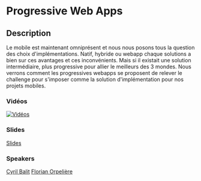 # Progressive Web Apps

## Description

Le mobile est maintenant omniprésent et nous nous posons tous la question des choix d'implémentations.
Natif, hybride ou webapp chaque solutions a bien sur ces avantages et ces inconvénients.
Mais si il existait une solution intermédiaire, plus progressive pour allier le meilleurs des 3 mondes.
Nous verrons comment les progressives webapps se proposent de relever le challenge pour s'imposer
comme la solution d'implémentation pour nos projets mobiles.




### Vidéos

[![Vidéos](https://img.youtube.com/vi/kqi4Xa1ViOQ/0.jpg)](https://www.youtube.com/watch?v=kqi4Xa1ViOQ)

### Slides

[Slides](http://fr.slideshare.net/SfeirGroup/devoxx-fr-2016-progressive-web-apps-par-florian-orpelire-cyril-balit)

### Speakers

[Cyril Balit](../speakers/cyrilbalit.md)
[Florian Orpelière](../speakers/florianorpeliere.md)
